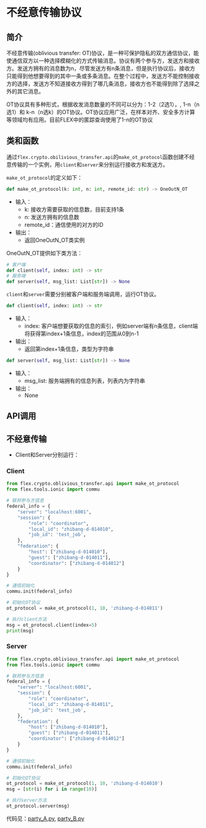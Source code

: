 # 不经意传输协议
## 简介
不经意传输(oblivious transfer: OT)协议，是一种可保护隐私的双方通信协议，能使通信双方以一种选择模糊化的方式传输消息。协议有两个参与方，发送方和接收方。发送方拥有的消息数为n，尽管发送方有n条消息，但是执行协议后，接收方只能得到他想要得到的其中一条或多条消息。在整个过程中，发送方不能控制接收方的选择，发送方不知道接收方得到了哪几条消息，接收方也不能得到除了选择之外的其它消息。

OT协议具有多种形式，根据收发消息数量的不同可以分为：1-2（2选1），, 1-n（n选1）和 k-n（n选k）的OT协议。OT协议应用广泛，在样本对齐、安全多方计算等领域均有应用。目前FLEX中的匿踪查询使用了1-n的OT协议

## 类和函数
通过`flex.crypto.obilivious_transfer.api`的`make_ot_protocol`函数创建不经意传输的一个实例，用`client`和`server`来分别运行接收方和发送方。

`make_ot_protocol`的定义如下：
```python
def make_ot_protocol(k: int, n: int, remote_id: str) -> OneOutN_OT
```
* 输入：
    * k: 接收方需要获取的信息数，目前支持1条
    * n: 发送方拥有的信息数
    * remote_id：通信使用的对方的ID
* 输出：
    * 返回OneOutN_OT类实例

OneOutN_OT提供如下类方法：
```python
# 客户端
def client(self, index: int) -> str
# 服务端
def server(self, msg_list: List[str]) -> None
```
`client`和`server`需要分别被客户端和服务端调用，运行OT协议。
```python
def client(self, index: int) -> str
```
* 输入：
    * index: 客户端想要获取的信息的索引，例如server端有n条信息，client端将获得第index+1条信息，index的范围从0到n-1
* 输出：
    * 返回第index+1条信息，类型为字符串

```python
def server(self, msg_list: List[str]) -> None
```
* 输入：
    * msg_list: 服务端拥有的信息列表，列表内为字符串
* 输出：
    * None
    
## API调用
## 不经意传输
* Client和Server分别运行：
### Client
```python
from flex.crypto.oblivious_transfer.api import make_ot_protocol
from flex.tools.ionic import commu

# 联邦参与方信息
federal_info = {
    "server": "localhost:6001",
    "session": {
        "role": "coordinator",
        "local_id": "zhibang-d-014010",
        "job_id": 'test_job',
    },
    "federation": {
        "host": ["zhibang-d-014010"],
        "guest": ["zhibang-d-014011"],
        "coordinator": ["zhibang-d-014012"]
    }
}

# 通信初始化
commu.init(federal_info)

# 初始化OT协议
ot_protocol = make_ot_protocol(1, 10, 'zhibang-d-014011')

# 执行client方法
msg = ot_protocol.client(index=5)
print(msg)

```

### Server
```python
from flex.crypto.oblivious_transfer.api import make_ot_protocol
from flex.tools.ionic import commu

# 联邦参与方信息
federal_info = {
    "server": "localhost:6001",
    "session": {
        "role": "coordinator",
        "local_id": "zhibang-d-014011",
        "job_id": 'test_job',
    },
    "federation": {
        "host": ["zhibang-d-014010"],
        "guest": ["zhibang-d-014011"],
        "coordinator": ["zhibang-d-014012"]
    }
}

# 通信初始化
commu.init(federal_info)

# 初始化OT协议
ot_protocol = make_ot_protocol(1, 10, 'zhibang-d-014010')
msg = [str(i) for i in range(10)]

# 执行server方法
ot_protocol.server(msg)
```
代码见：[party_A.py](../../../test/crypto/oblivious_transfer/1_out_n_client.py),
[party_B.py](../../../test/crypto/oblivious_transfer/1_out_n_server.py)